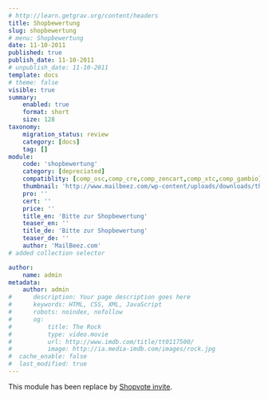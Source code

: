 ```yaml
---
# http://learn.getgrav.org/content/headers
title: Shopbewertung
slug: shopbewertung
# menu: Shopbewertung
date: 11-10-2011
published: true
publish_date: 11-10-2011
# unpublish_date: 11-10-2011
template: docs
# theme: false
visible: true
summary:
    enabled: true
    format: short
    size: 128
taxonomy:
    migration_status: review
    category: [docs]
    tag: []
module:
    code: 'shopbewertung'
    category: [depreciated]
    compatiblity: [comp_osc,comp_cre,comp_zencart,comp_xtc,comp_gambio]
    thumbnail: 'http://www.mailbeez.com/wp-content/uploads/downloads/thumbnails/2011/05/icon_321.png'
    pro: ''
    cert: ''
    price: ''
    title_en: 'Bitte zur Shopbewertung'
    teaser_en: ''
    title_de: 'Bitte zur Shopbewertung'
    teaser_de: ''
    author: 'MailBeez.com'
# added collection selector

author:
    name: admin
metadata:
    author: admin
#      description: Your page description goes here
#      keywords: HTML, CSS, XML, JavaScript
#      robots: noindex, nofollow
#      og:
#          title: The Rock
#          type: video.movie
#          url: http://www.imdb.com/title/tt0117500/
#          image: http://ia.media-imdb.com/images/rock.jpg
#  cache_enable: false
#  last_modified: true
---
```


This module has been replace by [Shopvote invite](/documentation/mailbeez/shoprating/ "Shopvote invite").
